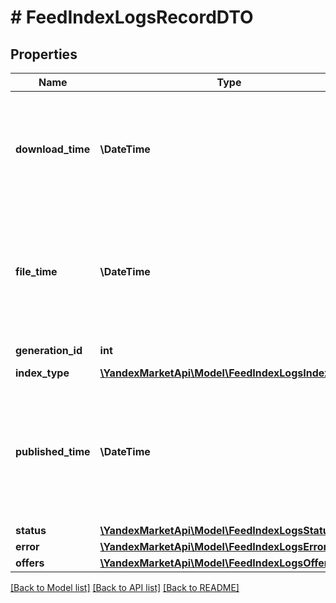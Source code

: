 # # FeedIndexLogsRecordDTO

## Properties

Name | Type | Description | Notes
------------ | ------------- | ------------- | -------------
**download_time** | **\DateTime** | Дата и время загрузки прайс-листа.  Формат даты: ISO 8601 со смещением относительно UTC. Например, &#x60;2017-11-21T00:42:42+03:00&#x60;. | [optional]
**file_time** | **\DateTime** | Дата и время, которые магазин указал в прайс-листе.  Формат даты: ISO 8601 со смещением относительно UTC. Например, &#x60;2017-11-21T00:42:42+03:00&#x60;. | [optional]
**generation_id** | **int** | Идентификатор индексации. | [optional]
**index_type** | [**\YandexMarketApi\Model\FeedIndexLogsIndexType**](FeedIndexLogsIndexType.md) |  | [optional]
**published_time** | **\DateTime** | Дата и время публикации предложений из прайс-листа на Яндекс Маркете.  Формат даты: ISO 8601 со смещением относительно UTC. Например, &#x60;2017-11-21T00:42:42+03:00&#x60;. | [optional]
**status** | [**\YandexMarketApi\Model\FeedIndexLogsStatusType**](FeedIndexLogsStatusType.md) |  | [optional]
**error** | [**\YandexMarketApi\Model\FeedIndexLogsErrorDTO**](FeedIndexLogsErrorDTO.md) |  | [optional]
**offers** | [**\YandexMarketApi\Model\FeedIndexLogsOffersDTO**](FeedIndexLogsOffersDTO.md) |  | [optional]

[[Back to Model list]](../../README.md#models) [[Back to API list]](../../README.md#endpoints) [[Back to README]](../../README.md)

